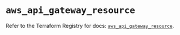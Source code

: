 # `aws_api_gateway_resource`

Refer to the Terraform Registry for docs: [`aws_api_gateway_resource`](https://registry.terraform.io/providers/hashicorp/aws/5.50.0/docs/resources/api_gateway_resource).
